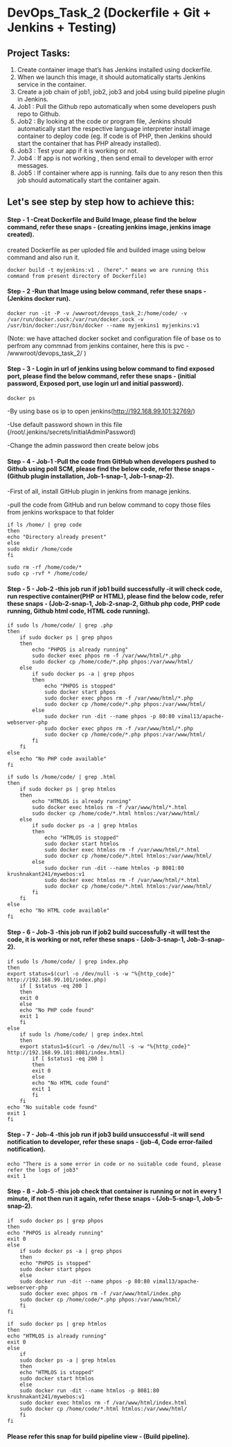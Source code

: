 # DevOps_Task_2 (Dockerfile + Git + Jenkins + Testing)

## Project Tasks:
1. Create container image that’s has Jenkins installed using dockerfile.
2. When we launch this image, it should automatically starts Jenkins service in the container.
3. Create a job chain of job1, job2, job3 and job4 using build pipeline plugin in Jenkins.
4. Job1 : Pull the Github repo automatically when some developers push repo to Github.
5. Job2 : By looking at the code or program file, Jenkins should automatically start the respective language interpreter install image container to deploy code (eg. If code is of PHP, then Jenkins should start the container that has PHP already installed).
6. Job3 : Test your app if it is working or not.
7. Job4 : If app is not working , then send email to developer with error messages.
8. Job5 : If container where app is running. fails due to any reson then this job should automatically start the container again.

## Let's see step by step how to achieve this:

#### Step - 1 -Creat Dockerfile and Build Image, please find the below command, refer these snaps - (creating jenkins image, jenkins image created).
created Dockerfile as per uploded file and builded image using below command and also run it.
```
docker build -t myjenkins:v1 . (here"." means we are running this command from present directory of Dockerfile)
```

#### Step - 2 -Run that Image using below command, refer these snaps - (Jenkins docker run).
```
docker run -it -P -v /wwwroot/devops_task_2:/home/code/ -v /var/run/docker.sock:/var/run/docker.sock -v /usr/bin/docker:/usr/bin/docker --name myjenkins1 myjenkins:v1 
```
(Note: we have attached docker socket and configuration file of base os to perfrom any commnad from jenkins container, here this is pvc - /wwwroot/devops_task_2/ )

#### Step - 3 - Login in url of jenkins using below command to find exposed port, please find the below command, refer these snaps - (initial password, Exposed port, use login url and initial password).
```
docker ps
```
-By using base os ip to open jenkins(http://192.168.99.101:32769/)

-Use default password shown in this file (/root/.jenkins/secrets/initialAdminPassword) 

-Change the admin password then create below jobs

#### Step - 4 - Job-1 -Pull the code from GitHub when developers pushed to Github using poll SCM, please find the below code, refer these snaps - (Github plugin installation, Job-1-snap-1, Job-1-snap-2).
-First of all, install GitHub plugin in jenkins from manage jenkins.

-pull the code from GitHub and run below command to copy those files from jenkins workspace to that folder
```
if ls /home/ | grep code
then
echo "Directory already present"
else
sudo mkdir /home/code
fi

sudo rm -rf /home/code/*
sudo cp -rvf * /home/code/
```

#### Step - 5 - Job-2 -this job run if job1 build successfully -it will check code, run respective container(PHP or HTML), please find the below code, refer these snaps - (Job-2-snap-1, Job-2-snap-2, Github php code, PHP code running, Github html code, HTML code running).
   
```
if sudo ls /home/code/ | grep .php
then
	if sudo docker ps | grep phpos
    then
    	echo "PHPOS is already running"
    	sudo docker exec phpos rm -f /var/www/html/*.php
		sudo docker cp /home/code/*.php phpos:/var/www/html/
    else
    	if sudo docker ps -a | grep phpos
        then
        	echo "PHPOS is stopped"
    		sudo docker start phpos
        	sudo docker exec phpos rm -f /var/www/html/*.php
			sudo docker cp /home/code/*.php phpos:/var/www/html/
    	else
    		sudo docker run -dit --name phpos -p 80:80 vimal13/apache-webserver-php
			sudo docker exec phpos rm -f /var/www/html/*.php
			sudo docker cp /home/code/*.php phpos:/var/www/html/
        fi
    fi
else
	echo "No PHP code available"
fi
```
```
if sudo ls /home/code/ | grep .html
then
	if sudo docker ps | grep htmlos
    then
    	echo "HTMLOS is already running"
        sudo docker exec htmlos rm -f /var/www/html/*.html
        sudo docker cp /home/code/*.html htmlos:/var/www/html/
    else 
		if sudo docker ps -a | grep htmlos
        then
        	echo "HTMLOS is stopped"
    		sudo docker start htmlos
			sudo docker exec htmlos rm -f /var/www/html/*.html
			sudo docker cp /home/code/*.html htmlos:/var/www/html/
    	else
    		sudo docker run -dit --name htmlos -p 8081:80 krushnakant241/mywebos:v1
			sudo docker exec htmlos rm -f /var/www/html/*.html
			sudo docker cp /home/code/*.html htmlos:/var/www/html/
    	fi
	fi        
else
	echo "No HTML code available"
fi
```

#### Step - 6 - Job-3 -this job run if job2 build successfully -it will test the code, it is working or not, refer these snaps - (Job-3-snap-1, Job-3-snap-2).

```
if sudo ls /home/code/ | grep index.php
then
export status=$(curl -o /dev/null -s -w "%{http_code}" http://192.168.99.101/index.php)
	if [ $status -eq 200 ]
	then 
	exit 0
	else
   	echo "No PHP code found"
	exit 1	
	fi
else
	if sudo ls /home/code/ | grep index.html
    then
    export status1=$(curl -o /dev/null -s -w "%{http_code}" http://192.168.99.101:8081/index.html)
    	if [ $status1 -eq 200 ]
		then 
		exit 0
		else
		echo "No HTML code found"
		exit 1
		fi    
    fi   
echo "No suitable code found"
exit 1
fi
```

#### Step - 7 - Job-4 -this job run if job3 build unsuccessful -it will send notification to developer, refer these snaps - (job-4, Code error-failed notification).
```
echo "There is a some error in code or no suitable code found, please refer the logs of job3"
exit 1
```

#### Step - 8 - Job-5 -this job check that container is running or not in every 1 minute, if not then run it again, refer these snaps - (Job-5-snap-1, Job-5-snap-2).

```
if  sudo docker ps | grep phpos
then
echo "PHPOS is already running"
exit 0
else
	if sudo docker ps -a | grep phpos
    then
    echo "PHPOS is stopped"
    sudo docker start phpos
    else
    sudo docker run -dit --name phpos -p 80:80 vimal13/apache-webserver-php
	sudo docker exec phpos rm -f /var/www/html/index.php
	sudo docker cp /home/code/*.php phpos:/var/www/html/
	fi
fi
```
```
if  sudo docker ps | grep htmlos
then
echo "HTMLOS is already running"
exit 0
else
	if
    sudo docker ps -a | grep htmlos
    then
    echo "HTMLOS is stopped"
    sudo docker start htmlos
    else
	sudo docker run -dit --name htmlos -p 8081:80 krushnakant241/mywebos:v1
	sudo docker exec htmlos rm -f /var/www/html/index.html
	sudo docker cp /home/code/*.html htmlos:/var/www/html/
	fi
fi
```

#### Please refer this snap for build pipeline view - (Build pipeline).
